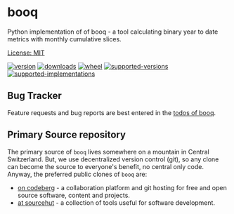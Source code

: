 # booq

Python implementation of of booq - a tool calculating binary year to date metrics with monthly cumulative slices. 

[License: MIT](https://git.sr.ht/~sthagen/booq/tree/default/item/LICENSE)

[![version](https://img.shields.io/pypi/v/booq.svg?style=flat)](https://pypi.python.org/pypi/booq/)
[![downloads](https://pepy.tech/badge/booq/month)](https://pepy.tech/project/booq)
[![wheel](https://img.shields.io/pypi/wheel/booq.svg?style=flat)](https://pypi.python.org/pypi/booq/)
[![supported-versions](https://img.shields.io/pypi/pyversions/booq.svg?style=flat)](https://pypi.python.org/pypi/booq/)
[![supported-implementations](https://img.shields.io/pypi/implementation/booq.svg?style=flat)](https://pypi.python.org/pypi/booq/)

## Bug Tracker

Feature requests and bug reports are best entered in the [todos of booq](https://todo.sr.ht/~sthagen/booq).

## Primary Source repository

The primary source of `booq` lives somewhere on a mountain in Central Switzerland.
But, we use decentralized version control (git), so any clone can become the source to everyone's benefit, no central only code.
Anyway, the preferred public clones of `booq` are:

* [on codeberg](https://codeberg.org/sthagen/booq) - a collaboration platform and git hosting for free and open source software, content and projects.
* [at sourcehut](https://git.sr.ht/~sthagen/booq) - a collection of tools useful for software development.

